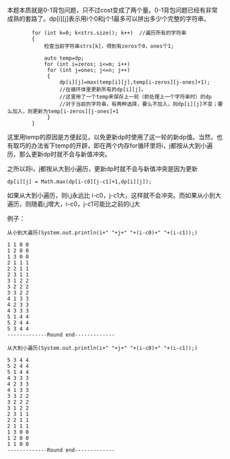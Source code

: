 本题本质就是0-1背包问题，只不过cost变成了两个量。0-1背包问题已经有非常成熟的套路了。dp[i][j]表示用i个0和j个1最多可以拼出多少个完整的字符串。
```
        for (int k=0; k<strs.size(); k++)  //遍历所有的字符串
        {
            检查当前字符串strs[k]，得到有zeros个0，ones个1;
                            
            auto temp=dp;
            for (int i=zeros; i<=m; i++)
             for (int j=ones; j<=n; j++)
             {
                 dp[i][j]=max(temp[i][j],temp[i-zeros][j-ones]+1);
                 //在循环体里更新所有的dp[i][j]。
                 //这里用了一个temp来保存上一轮（即处理上一个字符串时）的dp
                 //对于当前的字符串，有两种选择，要么不加入，则dp[i][j]不变；要么加入，则更新为temp[i-zeros][j-ones]+1                
             }            
        }
```
这里用temp的原因是方便起见，以免更新dp时使用了这一轮的新dp值。当然，也有取巧的办法省下temp的开辟，即在两个内存for循环里将i，j都按从大到小遍历，那么更新dp时就不会与新值冲突。

之所以将i，j都按从大到小遍历，更新dp时就不会与新值冲突是因为更新
```
dp[i][j] = Math.max(dp[i-c0][j-c1]+1,dp[i][j]);
```
如果从大到小遍历，则i,j永远比 i-c0，j-c1大，这样就不会冲突。而如果从小到大遍历，则随着i,j增大，i-c0，j-c1可能比之前的i,j大

例子：
```
从小到大遍历(System.out.println(i+" "+j+" "+(i-c0)+" "+(i-c1));)

1 1 0 0
1 2 0 0
1 3 0 0
2 1 1 1
2 2 1 1
2 3 1 1
3 1 2 2
3 2 2 2
3 3 2 2
4 1 3 3
4 2 3 3
4 3 3 3
5 1 4 4
5 2 4 4
5 3 4 4
-------------Round end-------------
```

```
从大到小遍历(System.out.println(i+" "+j+" "+(i-c0)+" "+(i-c1));)

5 3 4 4
5 2 4 4
5 1 4 4
4 3 3 3
4 2 3 3
4 1 3 3
3 3 2 2
3 2 2 2
3 1 2 2
2 3 1 1
2 2 1 1
2 1 1 1
1 3 0 0
1 2 0 0
1 1 0 0
-------------Round end-------------
```
